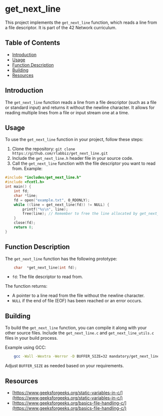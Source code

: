 
# get_next_line 
This project implements the `get_next_line` function, which reads a line from a file descriptor. It is part of the 42 Network curriculum. 
## Table of Contents
- [Introduction](#introduction) 
- [Usage](#usage) 
- [Function Description](#function-description)
- [Building](#building) 
- [Resources](#resources) 
## Introduction 
The `get_next_line` function reads a line from a file descriptor (such as a file or standard input) and returns it without the newline character. It allows for reading multiple lines from a file or input stream one at a time.
## Usage 
To use the `get_next_line` function in your project, follow these steps: 
1. Clone the repository: `git clone https://github.com/rlabbiz/get_next_line.git`  
2. Include the `get_next_line.h` header file in your source code. 
3. Call the `get_next_line` function with the file descriptor you want to read from.
Example: 
```c 
#include "includes/get_next_line.h" 
#include <fcntl.h> 
int main() {
	int fd; 
	char *line; 
	fd = open("example.txt", O_RDONLY); 
	while ((line = get_next_line(fd)) != NULL) { 
		printf("%s\n", line); 
		free(line); // Remember to free the line allocated by get_next_line 
	}
	close(fd); 
	return 0; 
}
```
## Function Description

The `get_next_line` function has the following prototype:
```c
	char  *get_next_line(int fd);
```
-   `fd`: The file descriptor to read from.

The function returns:

-   A pointer to a line read from the file without the newline character.
-   `NULL` if the end of file (EOF) has been reached or an error occurs.
## Building

To build the `get_next_line` function, you can compile it along with your other source files. Include the `get_next_line.c` and `get_next_line_utils.c` files in your build process.

Example using GCC:
```bash
	gcc -Wall -Wextra -Werror -D BUFFER_SIZE=32 mandatory/get_next_line.c mandatory/get_next_line_utils.c your_program.c -o your_program	
```
Adjust `BUFFER_SIZE` as needed based on your requirements.
## Resources
- [https://www.geeksforgeeks.org/static-variables-in-c/](https://www.geeksforgeeks.org/static-variables-in-c/)
- [https://www.geeksforgeeks.org/basics-file-handling-c/](https://www.geeksforgeeks.org/basics-file-handling-c/)